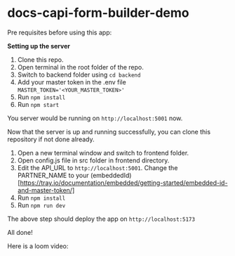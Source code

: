 # docs-capi-form-builder-demo

Pre requisites before using this app:

**Setting up the server**
1. Clone this repo.
2. Open terminal in the root folder of the repo.
3. Switch to backend folder using `cd backend`
4. Add your master token in the .env file `MASTER_TOKEN='<YOUR_MASTER_TOKEN>'`
5. Run `npm install`
6. Run `npm start`

You server would be running on `http://localhost:5001` now.

Now that the server is up and running successfully, you can clone this repository if not done already.

1. Open a new terminal window and switch to frontend folder.
2. Open config.js file in src folder in frontend directory.
3. Edit the API_URL to `http://localhost:5001`. Change the PARTNER_NAME to your (embeddedId)[https://tray.io/documentation/embedded/getting-started/embedded-id-and-master-token/]
4. Run `npm install`
5. Run `npm run dev`

The above step should deploy the app on `http://localhost:5173`

All done!

Here is a loom video: